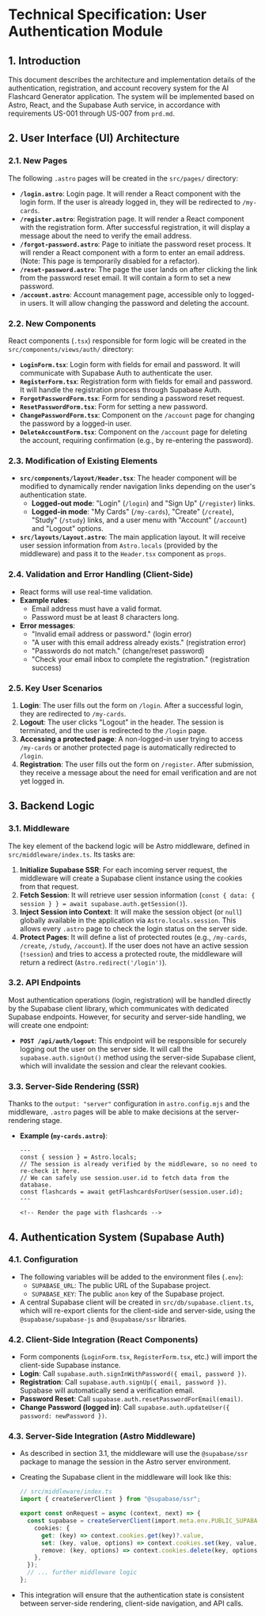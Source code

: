 # Technical Specification: User Authentication Module

## 1. Introduction

This document describes the architecture and implementation details of the authentication, registration, and account recovery system for the AI Flashcard Generator application. The system will be implemented based on Astro, React, and the Supabase Auth service, in accordance with requirements US-001 through US-007 from `prd.md`.

## 2. User Interface (UI) Architecture

### 2.1. New Pages

The following `.astro` pages will be created in the `src/pages/` directory:

- **`/login.astro`**: Login page. It will render a React component with the login form. If the user is already logged in, they will be redirected to `/my-cards`.
- **`/register.astro`**: Registration page. It will render a React component with the registration form. After successful registration, it will display a message about the need to verify the email address.
- **`/forgot-password.astro`**: Page to initiate the password reset process. It will render a React component with a form to enter an email address. (Note: This page is temporarily disabled for a refactor).
- **`/reset-password.astro`**: The page the user lands on after clicking the link from the password reset email. It will contain a form to set a new password.
- **`/account.astro`**: Account management page, accessible only to logged-in users. It will allow changing the password and deleting the account.

### 2.2. New Components

React components (`.tsx`) responsible for form logic will be created in the `src/components/views/auth/` directory:

- **`LoginForm.tsx`**: Login form with fields for email and password. It will communicate with Supabase Auth to authenticate the user.
- **`RegisterForm.tsx`**: Registration form with fields for email and password. It will handle the registration process through Supabase Auth.
- **`ForgotPasswordForm.tsx`**: Form for sending a password reset request.
- **`ResetPasswordForm.tsx`**: Form for setting a new password.
- **`ChangePasswordForm.tsx`**: Component on the `/account` page for changing the password by a logged-in user.
- **`DeleteAccountForm.tsx`**: Component on the `/account` page for deleting the account, requiring confirmation (e.g., by re-entering the password).

### 2.3. Modification of Existing Elements

- **`src/components/layout/Header.tsx`**: The header component will be modified to dynamically render navigation links depending on the user's authentication state.
  - **Logged-out mode**: "Login" (`/login`) and "Sign Up" (`/register`) links.
  - **Logged-in mode**: "My Cards" (`/my-cards`), "Create" (`/create`), "Study" (`/study`) links, and a user menu with "Account" (`/account`) and "Logout" options.
- **`src/layouts/Layout.astro`**: The main application layout. It will receive user session information from `Astro.locals` (provided by the middleware) and pass it to the `Header.tsx` component as `props`.

### 2.4. Validation and Error Handling (Client-Side)

- React forms will use real-time validation.
- **Example rules**:
  - Email address must have a valid format.
  - Password must be at least 8 characters long.
- **Error messages**:
  - "Invalid email address or password." (login error)
  - "A user with this email address already exists." (registration error)
  - "Passwords do not match." (change/reset password)
  - "Check your email inbox to complete the registration." (registration success)

### 2.5. Key User Scenarios

1.  **Login**: The user fills out the form on `/login`. After a successful login, they are redirected to `/my-cards`.
2.  **Logout**: The user clicks "Logout" in the header. The session is terminated, and the user is redirected to the `/login` page.
3.  **Accessing a protected page**: A non-logged-in user trying to access `/my-cards` or another protected page is automatically redirected to `/login`.
4.  **Registration**: The user fills out the form on `/register`. After submission, they receive a message about the need for email verification and are not yet logged in.

## 3. Backend Logic

### 3.1. Middleware

The key element of the backend logic will be Astro middleware, defined in `src/middleware/index.ts`. Its tasks are:

1.  **Initialize Supabase SSR**: For each incoming server request, the middleware will create a Supabase client instance using the cookies from that request.
2.  **Fetch Session**: It will retrieve user session information (`const { data: { session } } = await supabase.auth.getSession()`).
3.  **Inject Session into Context**: It will make the session object (or `null`) globally available in the application via `Astro.locals.session`. This allows every `.astro` page to check the login status on the server side.
4.  **Protect Pages**: It will define a list of protected routes (e.g., `/my-cards`, `/create`, `/study`, `/account`). If the user does not have an active session (`!session`) and tries to access a protected route, the middleware will return a redirect (`Astro.redirect('/login')`).

### 3.2. API Endpoints

Most authentication operations (login, registration) will be handled directly by the Supabase client library, which communicates with dedicated Supabase endpoints. However, for security and server-side handling, we will create one endpoint:

- **`POST /api/auth/logout`**: This endpoint will be responsible for securely logging out the user on the server side. It will call the `supabase.auth.signOut()` method using the server-side Supabase client, which will invalidate the session and clear the relevant cookies.

### 3.3. Server-Side Rendering (SSR)

Thanks to the `output: "server"` configuration in `astro.config.mjs` and the middleware, `.astro` pages will be able to make decisions at the server-rendering stage.

- **Example (`my-cards.astro`)**:

  ```astro
  ---
  const { session } = Astro.locals;
  // The session is already verified by the middleware, so no need to re-check it here.
  // We can safely use session.user.id to fetch data from the database.
  const flashcards = await getFlashcardsForUser(session.user.id);
  ---

  <!-- Render the page with flashcards -->
  ```

## 4. Authentication System (Supabase Auth)

### 4.1. Configuration

- The following variables will be added to the environment files (`.env`):
  - `SUPABASE_URL`: The public URL of the Supabase project.
  - `SUPABASE_KEY`: The public `anon` key of the Supabase project.
- A central Supabase client will be created in `src/db/supabase.client.ts`, which will re-export clients for the client-side and server-side, using the `@supabase/supabase-js` and `@supabase/ssr` libraries.

### 4.2. Client-Side Integration (React Components)

- Form components (`LoginForm.tsx`, `RegisterForm.tsx`, etc.) will import the client-side Supabase instance.
- **Login**: Call `supabase.auth.signInWithPassword({ email, password })`.
- **Registration**: Call `supabase.auth.signUp({ email, password })`. Supabase will automatically send a verification email.
- **Password Reset**: Call `supabase.auth.resetPasswordForEmail(email)`.
- **Change Password (logged in)**: Call `supabase.auth.updateUser({ password: newPassword })`.

### 4.3. Server-Side Integration (Astro Middleware)

- As described in section 3.1, the middleware will use the `@supabase/ssr` package to manage the session in the Astro server environment.
- Creating the Supabase client in the middleware will look like this:

  ```typescript
  // src/middleware/index.ts
  import { createServerClient } from "@supabase/ssr";

  export const onRequest = async (context, next) => {
    const supabase = createServerClient(import.meta.env.PUBLIC_SUPABASE_URL, import.meta.env.PUBLIC_SUPABASE_ANON_KEY, {
      cookies: {
        get: (key) => context.cookies.get(key)?.value,
        set: (key, value, options) => context.cookies.set(key, value, options),
        remove: (key, options) => context.cookies.delete(key, options),
      },
    });
    // ... further middleware logic
  };
  ```

- This integration will ensure that the authentication state is consistent between server-side rendering, client-side navigation, and API calls.
